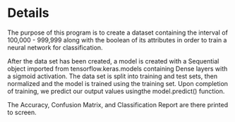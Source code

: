 # Details
The purpose of this program is to create a dataset containing the interval of 100,000 - 999,999 
along with the boolean of its attributes in order to train a neural network for classification.

After the data set has been created, a model is created with a Sequential object imported from 
tensorflow.keras.models containing Dense layers with a sigmoid activation. 
The data set is split into training and test sets, then normalized and the model is trained 
using the training set. Upon completion of training, we predict our output 
values usingthe model.predict() function.

The Accuracy, Confusion Matrix, and Classification Report are there printed to screen.
